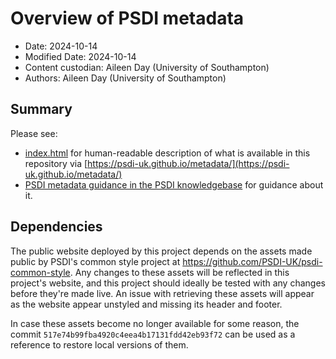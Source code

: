 # Overview of PSDI metadata
* Date: 2024-10-14
* Modified Date: 2024-10-14
* Content custodian: Aileen Day (University of Southampton)
* Authors: Aileen Day (University of Southampton)

## Summary
Please see:
- [index.html](./index.html) for human-readable description of what is available in this repository via [https://psdi-uk.github.io/metadata/](https://psdi-uk.github.io/metadata/)
- [PSDI metadata guidance in the PSDI knowledgebase](https://psdi-uk.github.io/docusaurus-pages/docs/category/psdi-metadata) for guidance about it.

## Dependencies

The public website deployed by this project depends on the assets made public by PSDI's common style project at https://github.com/PSDI-UK/psdi-common-style. Any changes to these assets will be reflected in this project's website, and this project should ideally be tested with any changes before they're made live. An issue with retrieving these assets will appear as the website appear unstyled and missing its header and footer.

In case these assets become no longer available for some reason, the commit `517e74b99fba4920c4eea4b17131fdd42eb93f72` can be used as a reference to restore local versions of them.
